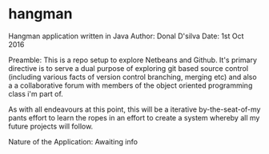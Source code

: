 # hangman
Hangman application written in Java
Author: Donal D'silva
Date: 1st Oct 2016

Preamble:
This is a repo setup to explore Netbeans and Github. It's primary directive is to serve a dual purpose of exploring git based source control (including various facts of version control branching, merging etc) and also a a collaborative forum with members of the object oriented programming class i'm part of.

As with all endeavours at this point, this will be a iterative by-the-seat-of-my pants effort to learn the ropes in an effort to create a system whereby all my future projects will follow.

Nature of the Application:
Awaiting info
